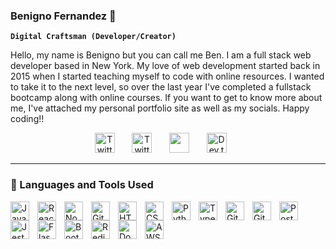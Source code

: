 ### Benigno Fernandez 👋

**`Digital Craftsman (Developer/Creator)`**

Hello, my name is Benigno but you can call me Ben. I am a full stack web developer based in New York. My love of web development started back in 2015 when I started teaching myself to code with online resources. I wanted to take it to the next level, so over the last year I've completed a fullstack bootcamp along with online courses. If you want to get to know more about me, I've attached my personal portfolio site as well as my socials. Happy coding!!


<p align="center">
   <a href="https://my-codefolio.netlify.app/"><img width="32px" alt="Twitter" title="Twitter" src="https://user-images.githubusercontent.com/17125223/216424885-c1436039-0b59-4f6d-aff3-2c986669daaa.png"/></a>
  &#8287;&#8287;&#8287;&#8287;&#8287;
  <a href="https://twitter.com/Ben_b3nn"><img width="32px" alt="Twitter" title="Twitter" src="https://user-images.githubusercontent.com/17125223/216424639-63f8b628-836a-4153-b306-d2b442f0b64f.png"/></a>
  &#8287;&#8287;&#8287;&#8287;&#8287;
  <a href="http://discordapp.com/users/BenBen#9590" alt="Discord" title="Discord"><img width="32px" src="https://user-images.githubusercontent.com/17125223/216424546-b09d1cd0-1773-4499-b1eb-8507230a55b9.png"/></a>
  &#8287;&#8287;&#8287;&#8287;&#8287;
  <a href="https://www.linkedin.com/in/benigno-fernandez-01a16ab2/"><img width="32px" alt="Dev.to" title="DenverCoder1 Dev.to" src="https://user-images.githubusercontent.com/17125223/216424105-c26e96db-d9d7-4b75-8157-94cc5f574280.png"></a>
  &#8287;&#8287;&#8287;&#8287;&#8287;
</p>


---

### 🧰 Languages and Tools Used

<img align="left" alt="JavaScript" width="30px" style="padding-right:10px;" src="https://cdn.jsdelivr.net/gh/devicons/devicon/icons/javascript/javascript-plain.svg" />
<img align="left" alt="React" width="30px" style="padding-right:10px;" src="https://cdn.jsdelivr.net/gh/devicons/devicon/icons/react/react-original.svg" />
<img align="left" alt="NodeJS" width="30px" style="padding-right:10px;" src="https://cdn.jsdelivr.net/gh/devicons/devicon/icons/nodejs/nodejs-original.svg" />
<img align="left" alt="GitHub" width="30px" style="padding-right:10px;" src="https://cdn.jsdelivr.net/gh/devicons/devicon/icons/npm/npm-original-wordmark.svg" />
<img align="left" alt="HTML" width="30px" style="padding-right:10px;" src="https://cdn.jsdelivr.net/gh/devicons/devicon/icons/html5/html5-plain.svg" />
<img align="left" alt="CSS" width="30px" style="padding-right:10px;" src="https://cdn.jsdelivr.net/gh/devicons/devicon/icons/css3/css3-plain.svg" />
<img align="left" alt="Python" width="30px" style="padding-right:10px;" src="https://cdn.jsdelivr.net/gh/devicons/devicon/icons/python/python-plain.svg" />
<img align="left" alt="Typescript" width="30px" style="padding-right:10px;" src="https://cdn.jsdelivr.net/gh/devicons/devicon/icons/typescript/typescript-original.svg" />
<img align="left" alt="Git" width="30px" style="padding-right:10px;" src="https://cdn.jsdelivr.net/gh/devicons/devicon/icons/git/git-original.svg" />
<img align="left" alt="GitHub" width="30px" style="padding-right:10px;" src="https://cdn.jsdelivr.net/gh/devicons/devicon/icons/github/github-original.svg" />
<img align="left" alt="Postgres" width="30px" style="padding-right:10px;" src="https://cdn.jsdelivr.net/gh/devicons/devicon/icons/postgresql/postgresql-original.svg" />
<img align="left" alt="Jest" width="30px" style="padding-right:10px;" src="https://cdn.jsdelivr.net/gh/devicons/devicon/icons/jest/jest-plain.svg" />
<img align="left" alt="Flask" width="30px" style="padding-right:10px;" src="https://cdn.jsdelivr.net/gh/devicons/devicon/icons/flask/flask-original.svg" />
<img align="left" alt="Bootstrap" width="30px" style="padding-right:10px;" src="https://cdn.jsdelivr.net/gh/devicons/devicon/icons/bootstrap/bootstrap-original.svg" />
<img align="left" alt="Redis" width="30px" style="padding-right:10px;" src="https://cdn.jsdelivr.net/gh/devicons/devicon/icons/redis/redis-original-wordmark.svg" />
<img align="left" alt="Docker" width="30px" style="padding-right:10px;" src="https://cdn.jsdelivr.net/gh/devicons/devicon/icons/docker/docker-original-wordmark.svg" />
<img align="left" alt="AWS" width="30px" style="padding-right:10px;" src="https://cdn.jsdelivr.net/gh/devicons/devicon/icons/amazonwebservices/amazonwebservices-plain-wordmark.svg" />
<br />

<br />


<!--
**Bennyno/Bennyno** is a ✨ _special_ ✨ repository because its `README.md` (this file) appears on your GitHub profile.

Here are some ideas to get you started:

- 🔭 I’m currently working on ...
- 🌱 I’m currently learning ...
- 👯 I’m looking to collaborate on ...
- 🤔 I’m looking for help with ...
- 💬 Ask me about ...
- 📫 How to reach me: ...
- 😄 Pronouns: ...
- ⚡ Fun fact: ...
-->
